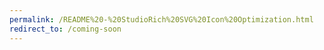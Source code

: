 ```yaml
---
permalink: /README%20-%20StudioRich%20SVG%20Icon%20Optimization.html
redirect_to: /coming-soon
---
```

